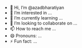 - 👋 Hi, I’m @azadbharatiyan
- 👀 I’m interested in ...
- 🌱 I’m currently learning ...
- 💞️ I’m looking to collaborate on ...
- 📫 How to reach me ...
- 😄 Pronouns: ...
- ⚡ Fun fact: ...

<!---
azadbharatiyan/azadbharatiyan is a ✨ special ✨ repository because its `README.md` (this file) appears on your GitHub profile.
You can click the Preview link to take a look at your changes.
--->
